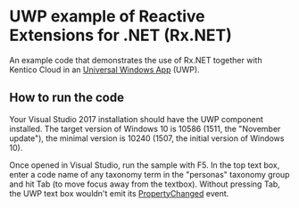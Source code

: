 # UWP example of Reactive Extensions for .NET (Rx.NET)

An example code that demonstrates the use of Rx.NET together with Kentico Cloud in an [Universal Windows App](https://docs.microsoft.com/en-us/windows/uwp/) (UWP).

## How to run the code

Your Visual Studio 2017 installation should have the UWP component installed. The target version of Windows 10 is 10586 (1511, the "November update"), the minimal version is 10240 (1507, the initial version of Windows 10).

Once opened in Visual Studio, run the sample with F5. In the top text box, enter a code name of any taxonomy term in the "personas" taxonomy group and hit Tab (to move focus away from the textbox). Without pressing Tab, the UWP text box wouldn't emit its [PropertyChanged](https://docs.microsoft.com/en-us/dotnet/api/system.componentmodel.inotifypropertychanged.propertychanged?f1url=https%3A%2F%2Fmsdn.microsoft.com%2Fquery%2Fdev15.query%3FappId%3DDev15IDEF1%26l%3DEN-US%26k%3Dk(System.ComponentModel.INotifyPropertyChanged.PropertyChanged)%3Bk(TargetFrameworkMoniker-.NETCore%2CVersion%3Dv5.0)%3Bk(DevLang-csharp)%26rd%3Dtrue&view=netcore-1.1) event.
